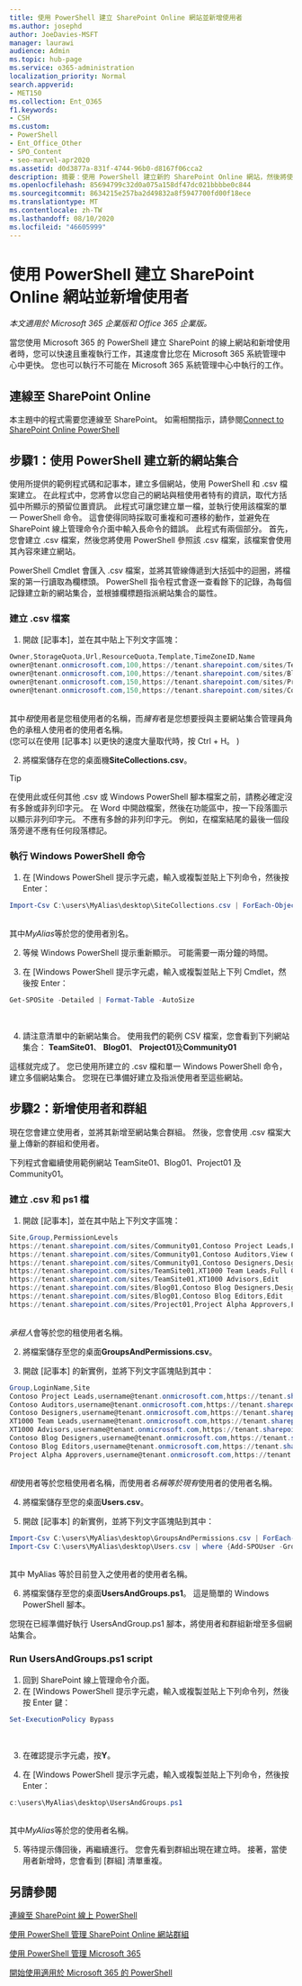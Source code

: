 ```yaml
---
title: 使用 PowerShell 建立 SharePoint Online 網站並新增使用者
ms.author: josephd
author: JoeDavies-MSFT
manager: laurawi
audience: Admin
ms.topic: hub-page
ms.service: o365-administration
localization_priority: Normal
search.appverid:
- MET150
ms.collection: Ent_O365
f1.keywords:
- CSH
ms.custom:
- PowerShell
- Ent_Office_Other
- SPO_Content
- seo-marvel-apr2020
ms.assetid: d0d3877a-831f-4744-96b0-d8167f06cca2
description: 摘要：使用 PowerShell 建立新的 SharePoint Online 網站，然後將使用者和群組新增至這些網站。
ms.openlocfilehash: 85694799c32d0a075a158df47dc021bbbbe0c844
ms.sourcegitcommit: 8634215e257ba2d49832a8f5947700fd00f18ece
ms.translationtype: MT
ms.contentlocale: zh-TW
ms.lasthandoff: 08/10/2020
ms.locfileid: "46605999"
---
```

# <a name="create-sharepoint-online-sites-and-add-users-with-powershell"></a>使用 PowerShell 建立 SharePoint Online 網站並新增使用者

*本文適用於 Microsoft 365 企業版和 Office 365 企業版。*

當您使用 Microsoft 365 的 PowerShell 建立 SharePoint 的線上網站和新增使用者時，您可以快速且重複執行工作，其速度會比您在 Microsoft 365 系統管理中心中更快。 您也可以執行不可能在 Microsoft 365 系統管理中心中執行的工作。 

## <a name="connect-to-sharepoint-online"></a>連線至 SharePoint Online

本主題中的程式需要您連線至 SharePoint。 如需相關指示，請參閱[Connect to SharePoint Online PowerShell](https://docs.microsoft.com/powershell/sharepoint/sharepoint-online/connect-sharepoint-online?view=sharepoint-ps)

## <a name="step-1-create-new-site-collections-using-powershell"></a>步驟1：使用 PowerShell 建立新的網站集合

使用所提供的範例程式碼和記事本，建立多個網站，使用 PowerShell 和 .csv 檔案建立。 在此程式中，您將會以您自己的網站與租使用者特有的資訊，取代方括弧中所顯示的預留位置資訊。 此程式可讓您建立單一檔，並執行使用該檔案的單一 PowerShell 命令。 這會使得同時採取可重複和可遷移的動作，並避免在 SharePoint 線上管理命令介面中輸入長命令的錯誤。 此程式有兩個部分。 首先，您會建立 .csv 檔案，然後您將使用 PowerShell 參照該 .csv 檔案，該檔案會使用其內容來建立網站。

PowerShell Cmdlet 會匯入 .csv 檔案，並將其管線傳遞到大括弧中的迴圈，將檔案的第一行讀取為欄標頭。 PowerShell 指令程式會逐一查看餘下的記錄，為每個記錄建立新的網站集合，並根據欄標題指派網站集合的屬性。

### <a name="create-a-csv-file"></a>建立 .csv 檔案

1. 開啟 [記事本]，並在其中貼上下列文字區塊：<br/>

```powershell
Owner,StorageQuota,Url,ResourceQuota,Template,TimeZoneID,Name
owner@tenant.onmicrosoft.com,100,https://tenant.sharepoint.com/sites/TeamSite01,25,EHS#1,10,Contoso Team Site
owner@tenant.onmicrosoft.com,100,https://tenant.sharepoint.com/sites/Blog01,25,BLOG#0,10,Contoso Blog
owner@tenant.onmicrosoft.com,150,https://tenant.sharepoint.com/sites/Project01,25,PROJECTSITE#0,10,Project Alpha
owner@tenant.onmicrosoft.com,150,https://tenant.sharepoint.com/sites/Community01,25,COMMUNITY#0,10,Community Site
```
<br/>其中*租*使用者是您租使用者的名稱，而*擁有*者是您想要授與主要網站集合管理員角色的承租人使用者的使用者名稱。<br/> (您可以在使用 [記事本] 以更快的速度大量取代時，按 Ctrl + H。 ) <br/>

2. 將檔案儲存在您的桌面機**SiteCollections.csv**。<br/>

> [!TIP]
> 在使用此或任何其他 .csv 或 Windows PowerShell 腳本檔案之前，請務必確定沒有多餘或非列印字元。 在 Word 中開啟檔案，然後在功能區中，按一下段落圖示以顯示非列印字元。 不應有多餘的非列印字元。 例如，在檔案結尾的最後一個段落旁邊不應有任何段落標記。

### <a name="run-the-windows-powershell-command"></a>執行 Windows PowerShell 命令

1. 在 [Windows PowerShell 提示字元處，輸入或複製並貼上下列命令，然後按 Enter：<br/>
```powershell
Import-Csv C:\users\MyAlias\desktop\SiteCollections.csv | ForEach-Object {New-SPOSite -Owner $_.Owner -StorageQuota $_.StorageQuota -Url $_.Url -NoWait -ResourceQuota $_.ResourceQuota -Template $_.Template -TimeZoneID $_.TimeZoneID -Title $_.Name}
```
<br/>其中*MyAlias*等於您的使用者別名。<br/>

2. 等候 Windows PowerShell 提示重新顯示。 可能需要一兩分鐘的時間。<br/>

3. 在 [Windows PowerShell 提示字元處，輸入或複製並貼上下列 Cmdlet，然後按 Enter：<br/>

```powershell
Get-SPOSite -Detailed | Format-Table -AutoSize
```
<br/>

4. 請注意清單中的新網站集合。 使用我們的範例 CSV 檔案，您會看到下列網站集合： **TeamSite01**、 **Blog01**、 **Project01**及**Community01**

這樣就完成了。 您已使用所建立的 .csv 檔和單一 Windows PowerShell 命令，建立多個網站集合。 您現在已準備好建立及指派使用者至這些網站。

## <a name="step-2-add-users-and-groups"></a>步驟2：新增使用者和群組

現在您會建立使用者，並將其新增至網站集合群組。 然後，您會使用 .csv 檔案大量上傳新的群組和使用者。

下列程式會繼續使用範例網站 TeamSite01、Blog01、Project01 及 Community01。

### <a name="create-csv-and-ps1-files"></a>建立 .csv 和 ps1 檔

1. 開啟 [記事本]，並在其中貼上下列文字區塊：<br/>

```powershell
Site,Group,PermissionLevels
https://tenant.sharepoint.com/sites/Community01,Contoso Project Leads,Full Control
https://tenant.sharepoint.com/sites/Community01,Contoso Auditors,View Only
https://tenant.sharepoint.com/sites/Community01,Contoso Designers,Design
https://tenant.sharepoint.com/sites/TeamSite01,XT1000 Team Leads,Full Control
https://tenant.sharepoint.com/sites/TeamSite01,XT1000 Advisors,Edit
https://tenant.sharepoint.com/sites/Blog01,Contoso Blog Designers,Design
https://tenant.sharepoint.com/sites/Blog01,Contoso Blog Editors,Edit
https://tenant.sharepoint.com/sites/Project01,Project Alpha Approvers,Full Control
```
<br/>*承租人*會等於您的租使用者名稱。<br/>

2. 將檔案儲存至您的桌面**GroupsAndPermissions.csv**。<br/>

3. 開啟 [記事本] 的新實例，並將下列文字區塊貼到其中：<br/>

```powershell
Group,LoginName,Site
Contoso Project Leads,username@tenant.onmicrosoft.com,https://tenant.sharepoint.com/sites/Community01
Contoso Auditors,username@tenant.onmicrosoft.com,https://tenant.sharepoint.com/sites/Community01
Contoso Designers,username@tenant.onmicrosoft.com,https://tenant.sharepoint.com/sites/Community01
XT1000 Team Leads,username@tenant.onmicrosoft.com,https://tenant.sharepoint.com/sites/TeamSite01
XT1000 Advisors,username@tenant.onmicrosoft.com,https://tenant.sharepoint.com/sites/TeamSite01
Contoso Blog Designers,username@tenant.onmicrosoft.com,https://tenant.sharepoint.com/sites/Blog01
Contoso Blog Editors,username@tenant.onmicrosoft.com,https://tenant.sharepoint.com/sites/Blog01
Project Alpha Approvers,username@tenant.onmicrosoft.com,https://tenant.sharepoint.com/sites/Project01
```
<br/>*租*使用者等於您租使用者名稱，而使用者*名稱等於現有*使用者的使用者名稱。<br/>

4. 將檔案儲存至您的桌面**Users.csv**。<br/>

5. 開啟 [記事本] 的新實例，並將下列文字區塊貼到其中：<br/>

```powershell
Import-Csv C:\users\MyAlias\desktop\GroupsAndPermissions.csv | ForEach-Object {New-SPOSiteGroup -Group $_.Group -PermissionLevels $_.PermissionLevels -Site $_.Site}
Import-Csv C:\users\MyAlias\desktop\Users.csv | where {Add-SPOUser -Group $_.Group –LoginName $_.LoginName -Site $_.Site}
```
<br/>其中 MyAlias 等於目前登入之使用者的使用者名稱。<br/>

6. 將檔案儲存至您的桌面**UsersAndGroups.ps1**。 這是簡單的 Windows PowerShell 腳本。

您現在已經準備好執行 UsersAndGroup.ps1 腳本，將使用者和群組新增至多個網站集合。

### <a name="run-usersandgroupsps1-script"></a>Run UsersAndGroups.ps1 script

1. 回到 SharePoint 線上管理命令介面。<br/>
2. 在 [Windows PowerShell 提示字元處，輸入或複製並貼上下列命令列，然後按 Enter 鍵：<br/>
```powershell
Set-ExecutionPolicy Bypass
```
<br/>

3. 在確認提示字元處，按**Y**。<br/>

4. 在 [Windows PowerShell 提示字元處，輸入或複製並貼上下列命令，然後按 Enter：<br/>

```powershell
c:\users\MyAlias\desktop\UsersAndGroups.ps1
```
<br/>其中*MyAlias*等於您的使用者名稱。<br/>

5. 等待提示傳回後，再繼續進行。 您會先看到群組出現在建立時。 接著，當使用者新增時，您會看到 [群組] 清單重複。

## <a name="see-also"></a>另請參閱

[連線至 SharePoint 線上 PowerShell](https://docs.microsoft.com/powershell/sharepoint/sharepoint-online/connect-sharepoint-online?view=sharepoint-ps)

[使用 PowerShell 管理 SharePoint Online 網站群組](manage-sharepoint-site-groups-with-powershell.md)

[使用 PowerShell 管理 Microsoft 365](manage-office-365-with-office-365-powershell.md)
  
[開始使用適用於 Microsoft 365 的 PowerShell](getting-started-with-office-365-powershell.md)

